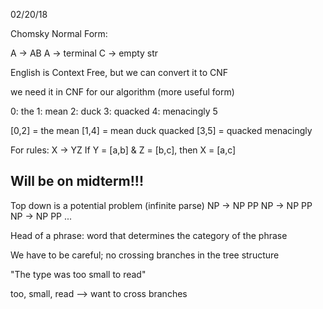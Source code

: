 02/20/18

Chomsky Normal Form:

A -> AB
A -> terminal
C -> empty str

English is Context Free, but we can convert it to CNF

we need it in CNF for our algorithm (more useful form)

0: the
1: mean
2: duck
3: quacked
4: menacingly
5

[0,2] = the mean
[1,4] = mean duck quacked
[3,5] = quacked menacingly

For rules: X -> YZ
If Y = [a,b] & Z = [b,c], then X = [a,c]

## Will be on midterm!!!

Top down is a potential problem (infinite parse)
NP -> NP PP
      NP -> NP PP
            NP -> NP PP
                  ...

Head of a phrase: word that determines the category of the phrase

We have to be careful; no crossing branches in the tree structure

"The type was too small to read"

too, small, read --> want to cross branches
